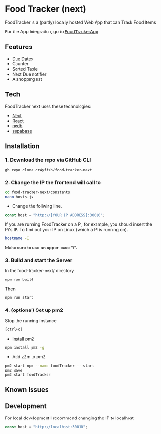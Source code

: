 # Food Tracker (next)
FoodTracker is a (partly) locally hosted Web App that can Track Food Items

For the App integration, go to [FoodTrackerApp]

## Features

- Due Dates
- Counter
- Sorted Table
- Next Due notifier
- A shopping list

## Tech

FoodTracker next uses these technologies:

- [Next]
- [React]
- [nedb]
- [supabase]

## Installation

### 1. Download the repo via GitHub CLI

```sh
gh repo clone cr4yfish/food-tracker-next
```

### 2. Change the IP the frontend will call to
```sh
cd food-tracker-next/constants
nano hosts.js
```
- Change the follwing line.

```js
const host = "http://[YOUR IP ADDRESS]:30010";
```
If you are running FoodTracker on a Pi, for example, you should insert the Pi's IP.
To find out your IP on Linux (which a PI is running on).
```sh
hostname -I
```
Make sure to use an upper-case "i".

### 3. Build and start the Server

In the food-tracker-next/ directory
```sh
npm run build
```

Then
```sh
npm run start
```

### 4. (optional) Set up pm2

Stop the running instance
```sh
[ctrl+c]
```
- Install [pm2]
```sh
npm install pm2 -g
```
- Add z2m to pm2
```sh
pm2 start npm --name foodTracker -- start
pm2 save
pm2 start foodTracker
```

## Known Issues


## Development

For local development I recommend changing the IP to localhost
```js
const host = "http://localhost:30010";
```


[next]: <https://nextjs.org//>
[react]: <https://reactjs.org//>
[nedb]: <https://github.com/seald/nedb>
[pm2]: <https://pm2.keymetrics.io/>
[FoodTrackerApp]: <https://github.com/cr4yfish/foodTrackerApp>
[supabase]: <https://supabase.io/>
